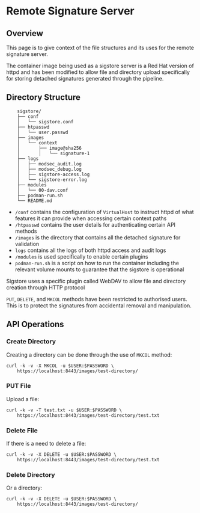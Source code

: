 # Remote Signature Server

## Overview

This page is to give context of the file structures and its uses for the remote signature server.

The container image being used as a sigstore server is a Red Hat version of httpd and has been modified to allow file and directory upload specifically for storing detached signatures generated through the pipeline.

## Directory Structure

```
    sigstore/
    ├── conf
    │   └── sigstore.conf
    ├── htpasswd
    │   └── user.passwd
    ├── images
    │   └── context
    │       ├── image@sha256
    │       │   └── signature-1
    ├── logs
    │   ├── modsec_audit.log
    │   ├── modsec_debug.log
    │   ├── sigstore-access.log
    │   └── sigstore-error.log
    ├── modules
    │   └── 00-dav.conf
    ├── podman-run.sh
    └── README.md
```

* `/conf` contains the configuration of `VirtualHost` to instruct httpd of what features it can provide when accessing certain context paths
* `/htpasswd` contains the user details for authenticating certain API methods
* `/images` is the directory that contains all the detached signature for validation
* `logs` contains all the logs of both httpd access and audit logs
* `/modules` is used specifically to enable certain plugins
* `podman-run.sh` is a script on how to run the container including the relevant volume mounts to guarantee that the sigstore is operational

Sigstore uses a specific plugin called WebDAV to allow file and directory creation through HTTP protocol

`PUT`, `DELETE`, and `MKCOL` methods have been restricted to authorised users. This is to protect the signatures from accidental removal and manipulation.

## API Operations

### Create Directory

Creating a directory can be done through the use of `MKCOL` method:

```
curl -k -v -X MKCOL -u $USER:$PASSWORD \
    https://localhost:8443/images/test-directory/
```

### PUT File

Upload a file:

```
curl -k -v -T test.txt -u $USER:$PASSWORD \
    https://localhost:8443/images/test-directory/test.txt
```

### Delete File

If there is a need to delete a file:

```
curl -k -v -X DELETE -u $USER:$PASSWORD \
    https://localhost:8443/images/test-directory/test.txt
```

### Delete Directory

Or a directory:

```
curl -k -v -X DELETE -u $USER:$PASSWORD \
    https://localhost:8443/images/test-directory/
```